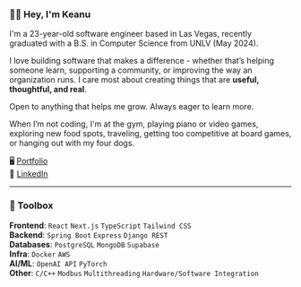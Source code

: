 ### 👋🏽 Hey, I'm Keanu

I'm a 23-year-old software engineer based in Las Vegas, recently graduated with a B.S. in Computer Science from UNLV (May 2024).

I love building software that makes a difference - whether that’s helping someone learn, supporting a community, or improving the way an organization runs. I care most about creating things that are **useful, thoughtful, and real**.

Open to anything that helps me grow. Always eager to learn more.

When I’m not coding, I'm at the gym, playing piano or video games, exploring new food spots, traveling, getting too competitive at board games, or hanging out with my four dogs.

🖥️ [Portfolio](https://keanualoua.com/)  
💼 [LinkedIn](https://www.linkedin.com/in/keanu-aloua/)

---

### 🧰 Toolbox

**Frontend**: `React` `Next.js` `TypeScript` `Tailwind CSS`  
**Backend**: `Spring Boot` `Express` `Django REST`  
**Databases**: `PostgreSQL` `MongoDB` `Supabase`  
**Infra**: `Docker` `AWS`  
**AI/ML**: `OpenAI API` `PyTorch`  
**Other**: `C/C++` `Modbus` `Multithreading` `Hardware/Software Integration`
